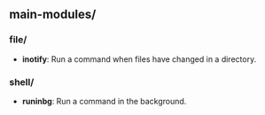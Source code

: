 
## main-modules/

### file/

* **inotify**: Run a command when files have changed in a directory.

### shell/

* **runinbg**: Run a command in the background.

